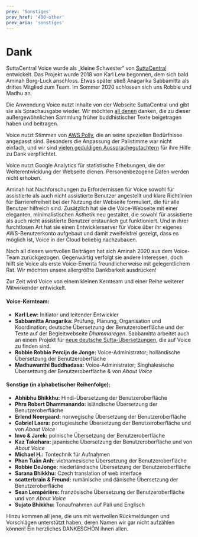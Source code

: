```yaml
---
prev: 'Sonstiges'
prev_href: '400-other'
prev_aria: 'sonstiges'
---
```

# Dank
SuttaCentral Voice wurde als „kleine Schwester“ von <a href="https://suttacentral.net" target="_blank">SuttaCentral</a> entwickelt. Das Projekt wurde 2018 von Karl Lew begonnen, dem sich bald Aminah Borg-Luck anschloss. Etwas später stieß Anagarika Sabbamitta als drittes Mitglied zum Team. Im Sommer 2020 schlossen sich uns Robbie und Madhu an.

Die Anwendung Voice nutzt Inhalte von der Webseite SuttaCentral und gibt sie als Sprachausgabe wieder. Wir möchten <a href="https://suttacentral.net/acknowledgments" target="_blank">all denen</a> danken, die zu dieser außergewöhnlichen Sammlung früher buddhistischer Texte beigetragen haben und beitragen.

Voice nutzt Stimmen von <a href="https://aws.amazon.com/de/polly/?nc2=type_a" target="_blank">AWS Polly</a>, die an seine speziellen Bedürfnisse angepasst sind. Besonders die Anpassung der Palistimme war nicht einfach, und wir sind <a href="https://discourse.suttacentral.net/t/sc-voice-raveena-meets-slow-amy/10410" target="_blank">vielen geduldigen Aussprachegutachtern</a> für ihre Hilfe zu Dank verpflichtet.

Voice nutzt Google Analytics für statistische Erhebungen, die der Weiterentwicklung der Webseite dienen. Personenbezogene Daten werden nicht erhoben.

Aminah hat Nachforschungen zu Erfordernissen für Voice sowohl für assistierte als auch nicht assistierte Benutzer angestellt und klare Richtlinien für Barrierefreiheit bei der Nutzung der Webseite formuliert, die für alle Benutzer hilfreich sind. Zusätzlich hat sie die Voice-Webseite mit einer eleganten, minimalistischen Ästhetik neu gestaltet, die sowohl für assistierte als auch nicht assistierte Benutzer erstaunlich gut funktioniert. Und in ihrer furchtlosen Art hat sie einen Entwicklerserver für Voice über ihr eigenes AWS-Benutzerkonto aufgebaut und damit zweifelsfrei gezeigt, dass es möglich ist, Voice in der Cloud beliebig nachzubauen.

Nach all diesen wertvollen Beiträgen hat sich Aminah 2020 aus dem Voice-Team zurückgezogen. Gegenwärtig verfolgt sie andere Interessen, doch hilft sie Voice als erste Voice-Emerita freundlicherweise mit gelegentlichem Rat. Wir möchten unsere allergrößte Dankbarkeit ausdrücken!

Zur Zeit wird Voice von einem kleinen Kernteam und einer Reihe weiterer Mitwirkender entwickelt.
#### Voice-Kernteam:
- **Karl Lew:** Initiator und leitender Entwickler
- **Sabbamitta Anagarika:** Prüfung, Planung, Organisation und Koordination; deutsche Übersetzung der Benutzeroberfläche und der Texte auf der Begleitwebseite *Dhammaregen*. Sabbamitta arbeitet auch an einem Projekt für <a href="https://sc-voice.github.io/dhammaregen/de/500-intro-de">neue deutsche Sutta-Übersetzungen</a>, die auf Voice zu finden sind.
- **Robbie Robbie Percijn de Jonge:** Voice-Administrator; holländische Übersetzung der Benutzeroberfläche
- **Madhuwanthi Buddhadasa:** Voice-Administrator; Singhalesische Übersetzung der Benutzeroberfläche & von *About Voice*

#### Sonstige (in alphabetischer Reihenfolge):
- **Abhibhu Bhikkhu:** Hindi-Übersetzung der Benutzeroberfläche
- **Phra Robert Dhammanando:** isländische Übersetzung der Benutzeroberfläche
- **Erlend Neergaard:** norwegische Übersetzung der Benutzeroberfläche
- **Gabriel Laera:** portugiesische Übersetzung der Benutzeroberfläche und von *About Voice*
- **Invo & Jarek:** polnische Übersetzung der Benutzeroberfläche
- **Kaz Takehara:** japanische Übersetzung der Benutzeroberfläche und von *About Voice*
- **Michael H.:** Tontechnik für Aufnahmen
- **Phan Tuấn Anh:** vietnamesische Übersetzung der Benutzeroberfläche
- **Robbie DeJonge:** niederländische Übersetzung der Benutzeroberfläche
- **Sarana Bhikkhu:** Czech translation of web interface
- **scatterbrain & Freund:** rumänische und dänische Übersetzung der Benutzeroberfläche
- **Sean Lempérière:** französische Übersetzung der Benutzeroberfläche und von *About Voice*
- **Sujato Bhikkhu:** Tonaufnahmen auf Pali und Englisch

Hinzu kommen all jene, die uns mit wertvollen Rückmeldungen und Vorschlägen unterstützt haben, deren Namen wir gar nicht aufzählen können! Ein herzliches DANKESCHÖN ihnen allen.
